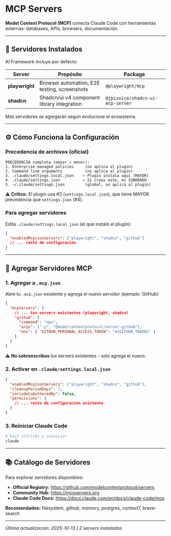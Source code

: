 # MCP Servers

**Model Context Protocol (MCP)** conecta Claude Code con herramientas externas: databases, APIs, browsers, documentación.

---

## 🔧 Servidores Instalados

AI Framework incluye por defecto:

| Server         | Propósito                                    | Package                          |
| -------------- | -------------------------------------------- | -------------------------------- |
| **playwright** | Browser automation, E2E testing, screenshots | `@playwright/mcp`                |
| **shadcn**     | Shadcn/ui v4 component library integration   | `@jpisnice/shadcn-ui-mcp-server` |

Más servidores se agregarán según evolucione el ecosistema.

---

## ⚙️ Cómo Funciona la Configuración

### Precedencia de archivos (oficial)

```
PRECEDENCIA completa (mayor → menor):
1. Enterprise managed policies     (no aplica al plugin)
2. Command line arguments          (no aplica al plugin)
3. .claude/settings.local.json    ← Plugin instala aquí (MAYOR)
4. .claude/settings.json          ← Si creas este, es IGNORADO
5. ~/.claude/settings.json         (global, no aplica al plugin)
```

⚠️ **Crítico:** El plugin usa #3 (`settings.local.json`), que tiene MAYOR precedencia que `settings.json` (#4).

### Para agregar servidores

Edita `.claude/settings.local.json` (el que instaló el plugin):

```json
{
  "enabledMcpjsonServers": ["playwright", "shadcn", "github"]
  // ... resto de configuración
}
```

---

## 🎯 Agregar Servidores MCP

### 1. Agregar a `.mcp.json`

Abre tu `.mcp.json` existente y agrega el nuevo servidor (ejemplo: GitHub):

```json
{
  "mcpServers": {
    // ... tus servers existentes (playwright, shadcn)
    "github": {
      "command": "npx",
      "args": ["-y", "@modelcontextprotocol/server-github"],
      "env": { "GITHUB_PERSONAL_ACCESS_TOKEN": "${GITHUB_TOKEN}" }
    }
  }
}
```

⚠️ **No sobreescribas** los servers existentes - solo agrega el nuevo.

### 2. Activar en `.claude/settings.local.json`

```json
{
  "enabledMcpjsonServers": ["playwright", "shadcn", "github"],
  "cleanupPeriodDays": 7,
  "includeCoAuthoredBy": false,
  "permissions": {
    // ... resto de configuración existente
  }
}
```

### 3. Reiniciar Claude Code

```bash
# Exit (Ctrl+D) y reiniciar
claude
```

---

## 📚 Catálogo de Servidores

Para explorar servidores disponibles:

- **Official Registry:** https://github.com/modelcontextprotocol/servers
- **Community Hub:** https://mcpservers.org
- **Claude Code Docs:** https://docs.claude.com/en/docs/claude-code/mcp

**Recomendados:** filesystem, github, memory, postgres, context7, brave-search

---

_Última actualización: 2025-10-13 | 2 servers instalados_
